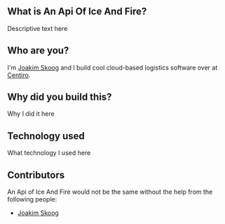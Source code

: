 ## What is An Api Of Ice And Fire?


Descriptive text here


## Who are you?


I'm [Joakim Skoog](https://github.com/joakimskoog) and I build cool cloud-based logistics software over at [Centiro](https://www.centiro.com/).

## Why did you build this?


Why I did it here

## Technology used


What technology I used here

## Contributors


An Api of Ice And Fire would not be the same without the help from the following people:
- [Joakim Skoog](https://github.com/joakimskoog)





